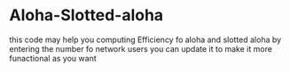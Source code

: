 # Aloha-Slotted-aloha
this code may help you computing  Efficiency fo aloha and slotted aloha by entering the number fo network users
you can update it to make it more funactional as you want
